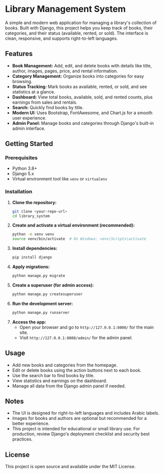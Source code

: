 # Library Management System

A simple and modern web application for managing a library's collection of books. Built with Django, this project helps you keep track of books, their categories, and their status (available, rented, or sold). The interface is clean, responsive, and supports right-to-left languages.

## Features

- **Book Management:** Add, edit, and delete books with details like title, author, images, pages, price, and rental information.
- **Category Management:** Organize books into categories for easy browsing.
- **Status Tracking:** Mark books as available, rented, or sold, and see statistics at a glance.
- **Dashboard:** View total books, available, sold, and rented counts, plus earnings from sales and rentals.
- **Search:** Quickly find books by title.
- **Modern UI:** Uses Bootstrap, FontAwesome, and Chart.js for a smooth user experience.
- **Admin Panel:** Manage books and categories through Django's built-in admin interface.

## Getting Started

### Prerequisites
- Python 3.8+
- Django 5.x
- Virtual environment tool like `venv` or `virtualenv`

### Installation
1. **Clone the repository:**
   ```bash
   git clone <your-repo-url>
   cd library_system
   ```
2. **Create and activate a virtual environment (recommended):**
   ```bash
   python -m venv venv
   source venv/bin/activate  # On Windows: venv\Scripts\activate
   ```
3. **Install dependencies:**
   ```bash
   pip install django
   ```
4. **Apply migrations:**
   ```bash
   python manage.py migrate
   ```
5. **Create a superuser (for admin access):**
   ```bash
   python manage.py createsuperuser
   ```
6. **Run the development server:**
   ```bash
   python manage.py runserver
   ```
7. **Access the app:**
   - Open your browser and go to `http://127.0.0.1:8000/` for the main site.
   - Visit `http://127.0.0.1:8000/admin/` for the admin panel.

## Usage
- Add new books and categories from the homepage.
- Edit or delete books using the action buttons next to each book.
- Use the search bar to find books by title.
- View statistics and earnings on the dashboard.
- Manage all data from the Django admin panel if needed.

## Notes
- The UI is designed for right-to-left languages and includes Arabic labels.
- Images for books and authors are optional but recommended for a better experience.
- This project is intended for educational or small library use. For production, review Django's deployment checklist and security best practices.

## License
This project is open source and available under the MIT License.
